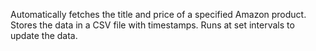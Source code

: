 Automatically fetches the title and price of a specified Amazon product.
Stores the data in a CSV file with timestamps.
Runs at set intervals to update the data.
